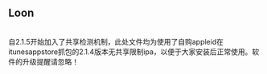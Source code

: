 
<H2>Loon</h2><br>
自2.1.5开始加入了共享检测机制，此处文件均为使用了自购appleid在itunesappstore抓包的2.1.4版本无共享限制ipa，以便于大家安装后正常使用。软件的升级提醒请忽略！


